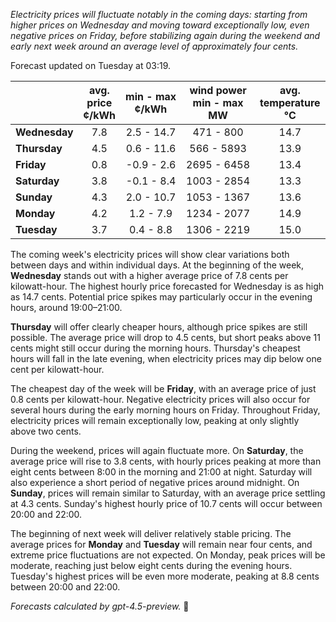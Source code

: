 *Electricity prices will fluctuate notably in the coming days: starting from higher prices on Wednesday and moving toward exceptionally low, even negative prices on Friday, before stabilizing again during the weekend and early next week around an average level of approximately four cents.*

Forecast updated on Tuesday at 03:19.

|              | avg.<br>price<br>¢/kWh | min - max<br>¢/kWh | wind power<br>min - max<br>MW | avg.<br>temperature<br>°C |
|:-------------|:----------------:|:----------------:|:-------------:|:-------------:|
| **Wednesday** | 7.8 | 2.5 - 14.7 | 471 - 800 | 14.7 |
| **Thursday**  | 4.5 | 0.6 - 11.6 | 566 - 5893 | 13.9 |
| **Friday**    | 0.8 | -0.9 - 2.6 | 2695 - 6458 | 13.4 |
| **Saturday**  | 3.8 | -0.1 - 8.4 | 1003 - 2854 | 13.3 |
| **Sunday**    | 4.3 | 2.0 - 10.7 | 1053 - 1367 | 13.6 |
| **Monday**    | 4.2 | 1.2 - 7.9 | 1234 - 2077 | 14.9 |
| **Tuesday**   | 3.7 | 0.4 - 8.8 | 1306 - 2219 | 15.0 |

The coming week's electricity prices will show clear variations both between days and within individual days. At the beginning of the week, **Wednesday** stands out with a higher average price of 7.8 cents per kilowatt-hour. The highest hourly price forecasted for Wednesday is as high as 14.7 cents. Potential price spikes may particularly occur in the evening hours, around 19:00–21:00.

**Thursday** will offer clearly cheaper hours, although price spikes are still possible. The average price will drop to 4.5 cents, but short peaks above 11 cents might still occur during the morning hours. Thursday's cheapest hours will fall in the late evening, when electricity prices may dip below one cent per kilowatt-hour.

The cheapest day of the week will be **Friday**, with an average price of just 0.8 cents per kilowatt-hour. Negative electricity prices will also occur for several hours during the early morning hours on Friday. Throughout Friday, electricity prices will remain exceptionally low, peaking at only slightly above two cents.

During the weekend, prices will again fluctuate more. On **Saturday**, the average price will rise to 3.8 cents, with hourly prices peaking at more than eight cents between 8:00 in the morning and 21:00 at night. Saturday will also experience a short period of negative prices around midnight. On **Sunday**, prices will remain similar to Saturday, with an average price settling at 4.3 cents. Sunday's highest hourly price of 10.7 cents will occur between 20:00 and 22:00.

The beginning of next week will deliver relatively stable pricing. The average prices for **Monday** and **Tuesday** will remain near four cents, and extreme price fluctuations are not expected. On Monday, peak prices will be moderate, reaching just below eight cents during the evening hours. Tuesday's highest prices will be even more moderate, peaking at 8.8 cents between 20:00 and 22:00.

*Forecasts calculated by gpt-4.5-preview.* 🔋
